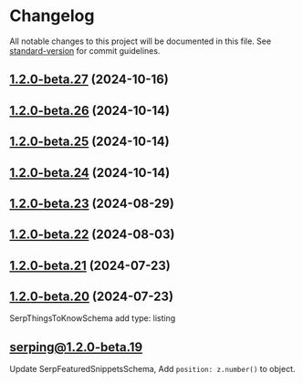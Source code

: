 # Changelog

All notable changes to this project will be documented in this file. See [standard-version](https://github.com/conventional-changelog/standard-version) for commit guidelines.

## [1.2.0-beta.27](https://github.com/serping/serping/compare/v1.2.0-beta.26...v1.2.0-beta.27) (2024-10-16)

## [1.2.0-beta.26](https://github.com/serping/serping/compare/v1.2.0-beta.25...v1.2.0-beta.26) (2024-10-14)

## [1.2.0-beta.25](https://github.com/serping/serping/compare/v1.2.0-beta.24...v1.2.0-beta.25) (2024-10-14)

## [1.2.0-beta.24](https://github.com/serping/serping/compare/v1.2.0-beta.23...v1.2.0-beta.24) (2024-10-14)

## [1.2.0-beta.23](https://github.com/serping/serping/compare/v1.2.0-beta.22...v1.2.0-beta.23) (2024-08-29)

## [1.2.0-beta.22](https://github.com/serping/serping/compare/v1.2.0-beta.21...v1.2.0-beta.22) (2024-08-03)

## [1.2.0-beta.21](https://github.com/serping/serping/compare/v1.2.0-beta.20...v1.2.0-beta.21) (2024-07-23)

## [1.2.0-beta.20](https://github.com/serping/serping/compare/v1.2.0-beta.19...v1.2.0-beta.20) (2024-07-23)

SerpThingsToKnowSchema add type: listing

## serping@1.2.0-beta.19

Update SerpFeaturedSnippetsSchema, Add `position: z.number()` to object.
